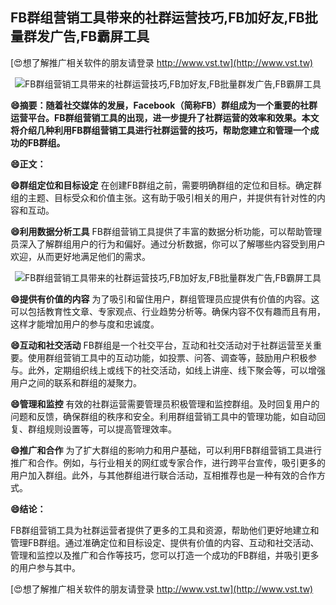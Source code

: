 ## **FB群组营销工具带来的社群运营技巧,FB加好友,FB批量群发广告,FB霸屏工具**

[😍想了解推广相关软件的朋友请登录 http://www.vst.tw](http://www.vst.tw)

 <center><img src="https://vst.tw/MP4/tuiguang/png/3.png" alt="FB群组营销工具带来的社群运营技巧,FB加好友,FB批量群发广告,FB霸屏工具"></center>

**😄摘要：随着社交媒体的发展，Facebook（简称FB）群组成为一个重要的社群运营平台。FB群组营销工具的出现，进一步提升了社群运营的效率和效果。本文将介绍几种利用FB群组营销工具进行社群运营的技巧，帮助您建立和管理一个成功的FB群组。**

**😄正文：**

**😄群组定位和目标设定**
在创建FB群组之前，需要明确群组的定位和目标。确定群组的主题、目标受众和价值主张。这有助于吸引相关的用户，并提供有针对性的内容和互动。

**😄利用数据分析工具**
FB群组营销工具提供了丰富的数据分析功能，可以帮助管理员深入了解群组用户的行为和偏好。通过分析数据，你可以了解哪些内容受到用户欢迎，从而更好地满足他们的需求。

 <center><img src="https://vst.tw/MP4/tuiguang/png/8.png" alt="FB群组营销工具带来的社群运营技巧,FB加好友,FB批量群发广告,FB霸屏工具"></center>

**😄提供有价值的内容**
为了吸引和留住用户，群组管理员应提供有价值的内容。这可以包括教育性文章、专家观点、行业趋势分析等。确保内容不仅有趣而且有用，这样才能增加用户的参与度和忠诚度。

**😄互动和社交活动**
FB群组是一个社交平台，互动和社交活动对于社群运营至关重要。使用群组营销工具中的互动功能，如投票、问答、调查等，鼓励用户积极参与。此外，定期组织线上或线下的社交活动，如线上讲座、线下聚会等，可以增强用户之间的联系和群组的凝聚力。

**😄管理和监控**
有效的社群运营需要管理员积极管理和监控群组。及时回复用户的问题和反馈，确保群组的秩序和安全。利用群组营销工具中的管理功能，如自动回复、群组规则设置等，可以提高管理效率。

**😄推广和合作**
为了扩大群组的影响力和用户基础，可以利用FB群组营销工具进行推广和合作。例如，与行业相关的网红或专家合作，进行跨平台宣传，吸引更多的用户加入群组。此外，与其他群组进行联合活动，互相推荐也是一种有效的合作方式。

**😄结论：**

FB群组营销工具为社群运营者提供了更多的工具和资源，帮助他们更好地建立和管理FB群组。通过准确定位和目标设定、提供有价值的内容、互动和社交活动、管理和监控以及推广和合作等技巧，您可以打造一个成功的FB群组，并吸引更多的用户参与其中。

[😍想了解推广相关软件的朋友请登录 http://www.vst.tw](http://www.vst.tw)



